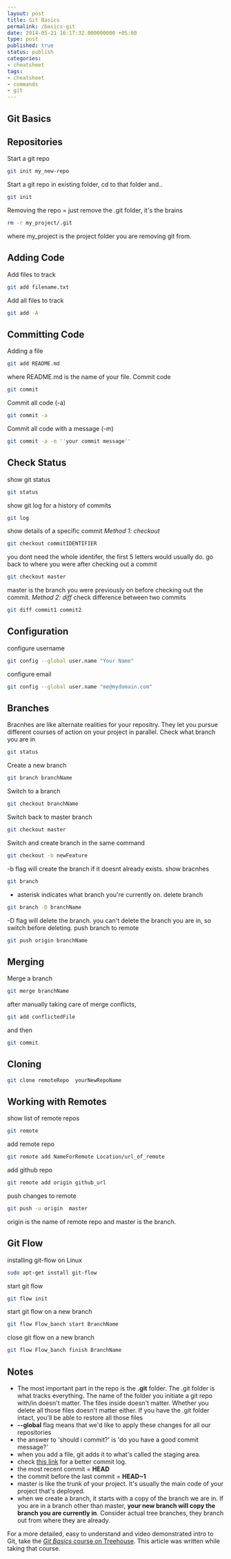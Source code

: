 ```yaml
---
layout: post
title: Git Basics
permalink: /basics-git
date: 2014-05-21 16:17:32.000000000 +05:00
type: post
published: true
status: publish
categories:
- cheatsheet
tags:
- cheatsheet
- commands
- git
---
```


## Git Basics

## Repositories
Start a git repo
```bash
git init my_new-repo
```

Start a git repo in existing folder, cd to that folder and..
```bash
git init
```

Removing the repo = just remove the .git folder, it's the brains
```bash
rm -r my_project/.git
```

where my_project is the project folder you are removing git from.
## Adding Code
Add files to track
```bash
git add filename.txt
```

Add all files to track
```bash
git add -A
```

## Committing Code
Adding a file
```bash
git add README.md
```

where README.md is the name of your file.
Commit code
```bash
git commit
```

Commit all code (-a)
```bash
git commit -a
```

Commit all code with a message (-m)
```bash
git commit -a -m ''your commit message''
```

## Check Status
show git status
```bash
git status
```

show git log for a history of commits
```bash
git log
```

show details of a specific commit
_Method 1: checkout_
```bash
git checkout commitIDENTIFIER
```

you dont need the whole identifer, the first 5 letters would usually do.
go back to where you were after checking out a commit
```bash
git checkout master
```

master is the branch you were previously on before checking out the commit.
_Method 2: diff_
check difference between two commits
```bash
git diff commit1 commit2
```

## Configuration
configure username
```bash
git config --global user.name "Your Name"
```

configure email
```bash
git config --global user.name "me@mydomain.com"
```

## Branches
Bracnhes are like alternate realities for your repositry. They let you pursue different courses of action on your project in parallel.
Check what branch you are in
```bash
git status
```

Create a new branch
```bash
git branch branchName
```

Switch to a branch
```bash
git checkout branchName
```

Switch back to master branch
```bash
git checkout master
```

Switch and create branch in the same command
```bash
git checkout -b newFeature
```

-b flag will create the branch if it doesnt already exists.
show bracnhes
```bash
git branch
```

* asterisk indicates what branch you're currently on.
delete branch
```bash
git branch -D branchName
```

-D flag will delete the branch. you can't delete the branch you are in, so switch before deleting.
push branch to remote
```bash
git push origin branchName
```

## Merging
Merge a branch
```bash
git merge branchName
```

after manually taking care of merge conflicts,

```bash
git add conflictedFile
```  
and then

```bash
git commit
```

## Cloning
```bash
git clone remoteRepo  yourNewRepoName
```

## Working with Remotes
show list of remote repos
```bash
git remote
```

add remote repo
```bash
git remote add NameForRemote Location/url_of_remote
```

add github repo
```bash
git remote add origin github_url
```

push changes to remote
```bash
git push -u origin  master
```

origin is the name of remote repo and master is the branch.

## Git Flow

installing git-flow on Linux
```bash
sudo apt-get install git-flow
```

start git flow
```bash
git flow init
```

start git flow on a new branch
```bash
git flow Flow_banch start BranchName
```

close git flow on a new branch
```bash
git flow Flow_banch finish BranchName
```

## Notes

- The most important part in the repo is the **.git** folder. The .git folder is what tracks everything. The name of the folder you initiate a git repo with/in doesn't matter. The files inside doesn't matter. Whether you delete all those files doesn't matter either. If you have the .git folder intact, you'll be able to restore all those files
- **--global** flag means that we'd like to apply these changes for all our repositories
- the answer to 'should i commit?' is 'do you have a good commit message?'
- when you add a file, git adds it to what's called the staging area.
- check [this link](https://coderwall.com/p/euwpig) for a better commit log.
- the most recent commit = **HEAD**
- the commit before the last commit = **HEAD~1**
- master is like the trunk of your project. It's usually the main code of your project that's deployed.
- when we create a branch, it starts with a copy of the branch we are in. If you are in a branch other than master, **your new branch will copy the branch you are currently in**. Consider actual tree branches, they branch out from where they are already.

For a more detailed, easy to understand and video demonstrated intro to Git, take the [_Git Basics_ course on Treehouse](http://referrals.trhou.se/aamnah). This article was written while taking that course.
